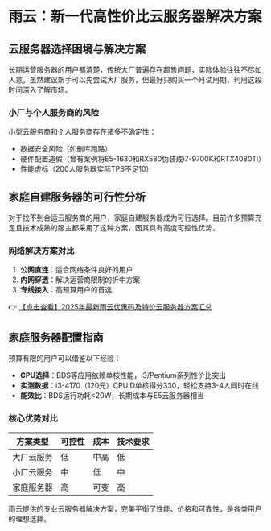# 雨云：新一代高性价比云服务器解决方案

## 云服务器选择困境与解决方案

长期运营服务器的用户都清楚，传统大厂普遍存在超售问题，实际体验往往不尽如人意。虽然建议新手可以先尝试大厂服务，但最好只购买一个月试用期，利用这段时间深入了解市场。

### 小厂与个人服务商的风险

小型云服务商和个人服务商存在诸多不确定性：
- 数据安全风险（如删库跑路）
- 硬件配置造假（曾有案例将E5-1630和RX580伪装成i7-9700K和RTX4080Ti）
- 性能虚标（200人服务器实际TPS不足10）

## 家庭自建服务器的可行性分析

对于找不到合适云服务商的用户，家庭自建服务器成为可行选择。目前许多预算充足且技术成熟的服主都采用了这种方案，因其具有高度可控性优势。

### 网络解决方案对比
1. **公网直连**：适合网络条件良好的用户
2. **内网穿透**：解决运营商限制的折中方案
3. **专线接入**：高预算用户的首选

👉 [【点击查看】2025年最新雨云优惠码及特价云服务器方案汇总](https://bit.ly/RainYun)

## 家庭服务器配置指南

预算有限的用户可以借鉴以下经验：
- **CPU选择**：BDS等应用依赖单核性能，i3/Pentium系列性价比突出
- **实测数据**：i3-4170（120元）CPUID单核得分330，轻松支持3-4人同时在线
- **能效比**：BDS运行功耗<20W，长期成本与E5云服务器相当

### 核心优势对比
| 方案类型 | 可控性 | 成本 | 技术要求 |
|---------|--------|------|----------|
| 大厂云服务 | 低 | 中高 | 低 |
| 小厂云服务 | 中 | 低 | 中 |
| 家庭服务器 | 高 | 可变 | 高 |

雨云提供的专业云服务器解决方案，完美平衡了性能、价格和可靠性，是各类用户的理想选择。